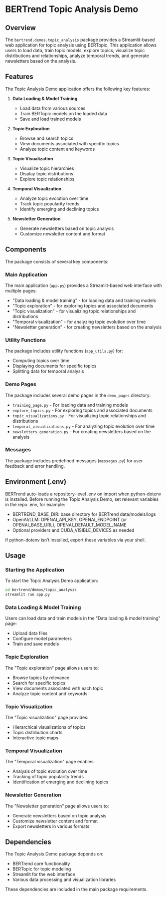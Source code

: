 # BERTrend Topic Analysis Demo

## Overview

The `bertrend.demos.topic_analysis` package provides a Streamlit-based web application for topic analysis using BERTopic. This application allows users to load data, train topic models, explore topics, visualize topic distributions and relationships, analyze temporal trends, and generate newsletters based on the analysis.

## Features

The Topic Analysis Demo application offers the following key features:

1. **Data Loading & Model Training**
   - Load data from various sources
   - Train BERTopic models on the loaded data
   - Save and load trained models

2. **Topic Exploration**
   - Browse and search topics
   - View documents associated with specific topics
   - Analyze topic content and keywords

3. **Topic Visualization**
   - Visualize topic hierarchies
   - Display topic distributions
   - Explore topic relationships

4. **Temporal Visualization**
   - Analyze topic evolution over time
   - Track topic popularity trends
   - Identify emerging and declining topics

5. **Newsletter Generation**
   - Generate newsletters based on topic analysis
   - Customize newsletter content and format

## Components

The package consists of several key components:

### Main Application

The main application (`app.py`) provides a Streamlit-based web interface with multiple pages:
- "Data loading & model training" - for loading data and training models
- "Topic exploration" - for exploring topics and associated documents
- "Topic visualization" - for visualizing topic relationships and distributions
- "Temporal visualization" - for analyzing topic evolution over time
- "Newsletter generation" - for creating newsletters based on the analysis

### Utility Functions

The package includes utility functions (`app_utils.py`) for:
- Computing topics over time
- Displaying documents for specific topics
- Splitting data for temporal analysis

### Demo Pages

The package includes several demo pages in the `demo_pages` directory:

- `training_page.py` - For loading data and training models
- `explore_topics.py` - For exploring topics and associated documents
- `topic_visualizations.py` - For visualizing topic relationships and distributions
- `temporal_visualizations.py` - For analyzing topic evolution over time
- `newsletters_generation.py` - For creating newsletters based on the analysis

### Messages

The package includes predefined messages (`messages.py`) for user feedback and error handling.

## Environment (.env)

BERTrend auto-loads a repository-level .env on import when python-dotenv is installed. Before running the Topic Analysis Demo, set relevant variables in the repo .env, for example:
- BERTREND_BASE_DIR: base directory for BERTrend data/models/logs
- OpenAI/LLM: OPENAI_API_KEY, OPENAI_ENDPOINT (or OPENAI_BASE_URL), OPENAI_DEFAULT_MODEL_NAME
- Optional providers and CUDA_VISIBLE_DEVICES as needed

If python-dotenv isn’t installed, export these variables via your shell.

## Usage

### Starting the Application

To start the Topic Analysis Demo application:

```bash
cd bertrend/demos/topic_analysis
streamlit run app.py
```

### Data Loading & Model Training

Users can load data and train models in the "Data loading & model training" page:
- Upload data files
- Configure model parameters
- Train and save models

### Topic Exploration

The "Topic exploration" page allows users to:
- Browse topics by relevance
- Search for specific topics
- View documents associated with each topic
- Analyze topic content and keywords

### Topic Visualization

The "Topic visualization" page provides:
- Hierarchical visualizations of topics
- Topic distribution charts
- Interactive topic maps

### Temporal Visualization

The "Temporal visualization" page enables:
- Analysis of topic evolution over time
- Tracking of topic popularity trends
- Identification of emerging and declining topics

### Newsletter Generation

The "Newsletter generation" page allows users to:
- Generate newsletters based on topic analysis
- Customize newsletter content and format
- Export newsletters in various formats

## Dependencies

The Topic Analysis Demo package depends on:
- BERTrend core functionality
- BERTopic for topic modeling
- Streamlit for the web interface
- Various data processing and visualization libraries

These dependencies are included in the main package requirements.